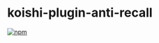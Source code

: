 # koishi-plugin-anti-recall

[![npm](https://img.shields.io/npm/v/koishi-plugin-anti-recall?style=flat-square)](https://www.npmjs.com/package/koishi-plugin-anti-recall)



